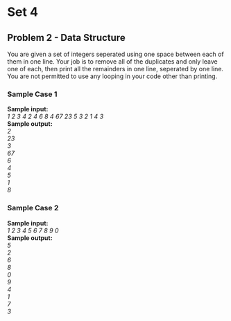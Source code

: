 # Set 4
## Problem 2 - Data Structure
You are given a set of integers seperated using one space between each of them in one line. Your job is to remove all of the duplicates and only leave one of each, then print all the remainders in one line, seperated by one line. You are not permitted to use any looping in your code other than printing.

### Sample Case 1
<b>Sample input:</b><br>
<i>
1 2 3 4 2 4 6 8 4 67 23 5 3 2 1 4 3
</i>
<br>
<b>Sample output:</b><br>
<i>
2<br>
23<br>
3<br>
67<br>
6<br>
4<br>
5<br>
1<br>
8<br>
</i>

### Sample Case 2
<b>Sample input:</b><br>
<i>
1 2 3 4 5 6 7 8 9 0
</i>
<br>
<b>Sample output:</b><br>
<i>
5<br>
2<br>
6<br>
8<br>
0<br>
9<br>
4<br>
1<br>
7<br>
3
</i>
